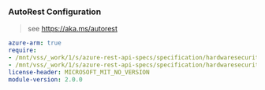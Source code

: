 ### AutoRest Configuration

> see https://aka.ms/autorest

``` yaml
azure-arm: true
require:
- /mnt/vss/_work/1/s/azure-rest-api-specs/specification/hardwaresecuritymodules/resource-manager/readme.md
- /mnt/vss/_work/1/s/azure-rest-api-specs/specification/hardwaresecuritymodules/resource-manager/readme.go.md
license-header: MICROSOFT_MIT_NO_VERSION
module-version: 2.0.0
```
